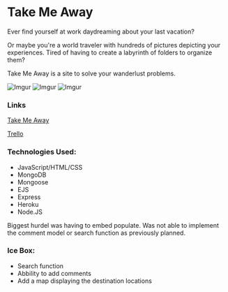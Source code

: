 # Take Me Away

Ever find yourself at work daydreaming about your last vacation? 

Or maybe you're a world traveler with hundreds of pictures depicting your experiences. Tired of having to create a labyrinth of folders to organize them?

Take Me Away is a site to solve your wanderlust problems.
 
![Imgur](https://i.imgur.com/bOqvaP4.png)
![Imgur](https://i.imgur.com/AGoGBLt.png)
![Imgur](https://i.imgur.com/iYkeZe8.png)

### Links
[Take Me Away](https://take-meaway.herokuapp.com/)

[Trello](https://trello.com/b/8CHBVCsX/wdi-project-two)

### Technologies Used:
* JavaScript/HTML/CSS
* MongoDB
* Mongoose 
* EJS
* Express
* Heroku
* Node.JS

Biggest hurdel was having to embed populate.
Was not able to implement the comment model or search function as previously planned.

### Ice Box:
* Search function
* Abbility to add comments
* Add a map displaying the destination locations
